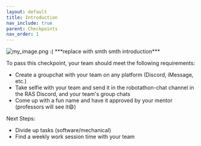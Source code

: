 ```yaml
---
layout: default
title: Introduction
nav_include: true
parent: Checkpoints
nav_order: 1
---
```


<img src="{{ '/_assets/images/my_image.png' | prepend: site.baseurl }}" alt="my_image.png :(">
***replace with smth smth introduction***

To pass this checkpoint, your team should meet the following requirements:

* Create a groupchat with your team on any platform (Discord, iMessage, etc.)
* Take selfie with your team and send it in the robotathon-chat channel in the RAS Discord, and your team's group chats
* Come up with a fun name and have it approved by your mentor (professors will see it😄)

Next Steps:
* Divide up tasks (software/mechanical)
* Find a weekly work session time with your team